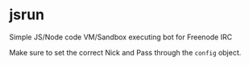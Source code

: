 # jsrun
Simple JS/Node code VM/Sandbox executing bot for Freenode IRC

Make sure to set the correct Nick and Pass through the `config` object.
